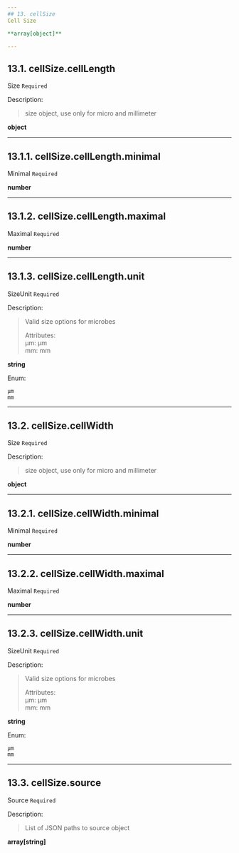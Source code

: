 ```yaml
---
## 13. cellSize
Cell Size  

**array[object]**

---
```

## 13.1. cellSize.cellLength
Size  `Required`

Description:
> size object, use only for micro and millimeter  

**object**

---
## 13.1.1. cellSize.cellLength.minimal
Minimal  `Required`

**number**

---
## 13.1.2. cellSize.cellLength.maximal
Maximal  `Required`

**number**

---
## 13.1.3. cellSize.cellLength.unit
SizeUnit  `Required`

Description:
> Valid size options for microbes  
>  
> Attributes:  
>     µm: µm  
>     mm: mm  

**string**

Enum:

	µm
	mm

---
## 13.2. cellSize.cellWidth
Size  `Required`

Description:
> size object, use only for micro and millimeter  

**object**

---
## 13.2.1. cellSize.cellWidth.minimal
Minimal  `Required`

**number**

---
## 13.2.2. cellSize.cellWidth.maximal
Maximal  `Required`

**number**

---
## 13.2.3. cellSize.cellWidth.unit
SizeUnit  `Required`

Description:
> Valid size options for microbes  
>  
> Attributes:  
>     µm: µm  
>     mm: mm  

**string**

Enum:

	µm
	mm

---
## 13.3. cellSize.source
Source  `Required`

Description:
> List of JSON paths to source object  

**array[string]**
